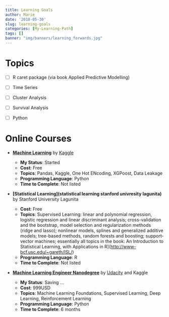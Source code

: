 ```yaml
---
title: Learning Goals
author: Marie
date: '2018-05-30'
slug: learning-goals
categories: [My-Learning-Path]
tags: []
banner: "img/banners/learning_forwards.jpg"
---
```


# Topics

- [ ] R caret package (via book Applied Predictive Modelling)
- [ ] Time Series
- [ ] Cluster Analysis
- [ ] Survival Analysis
- [ ] Python




# Online Courses

* **[Machine Learning](https://www.kaggle.com/learn/machine-learning)** by [Kaggle](https://www.kaggle.com) 
    + **My Status**: Started
    + **Cost**: Free
    + **Topics**: Pandas, Kaggle, One Hot ENcoding, XGPoost, Data Leakage
    + **Programming Language**: Python
    + **Time to Complete**: Not listed
    
* **[Statistical Learning](statistical learning stanford univresity lagunita)** by Stanford University Lagunita 
    + **Cost**: Free
    + **Topics**: Supervised Learning: linear and polynomial regression, logistic regression and linear discriminant analysis; cross-validation and the bootstrap, model selection and regularization methods (ridge and lasso); nonlinear models, splines and generalized additive models; tree-based methods, random forests and boosting; support-vector machines; essentially all topics in the book: An Introduction to Statistical Learning, with Applications in R](http://www-bcf.usc.edu/~gareth/ISL/)
    + **Programming Language**: R
    + **Time to Complete**: Not listed    
    

* **[Machine Learning Engineer Nanodegree](https://www.kaggle.com/learn/machine-learning)** by [Udacity](https://www.udacity.com/course/machine-learning-engineer-nanodegree) and Kaggle 
    + **My Status**: Saving ...
    + **Cost**: 999USD
    + **Topics**: Machine Learning Foundations, Supervised Learning, Deep Learning, Reinforcement Learning
    + **Programming Language**: Python
    + **Time to Complete**: 6 months
